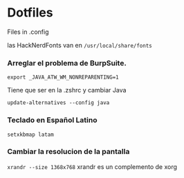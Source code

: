 # Dotfiles
Files in .config

las HackNerdFonts van en `/usr/local/share/fonts`

### Arreglar el problema de BurpSuite.



`export _JAVA_ATW_WM_NONREPARENTING=1`

Tiene que ser en la .zshrc y cambiar Java

`update-alternatives --config java`

### Teclado en Español Latino
`setxkbmap latam`

### Cambiar la resolucion de la pantalla

`xrandr --size 1368x768`
xrandr es un complemento de xorg
